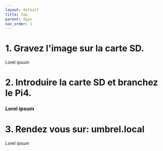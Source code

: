 ```yaml
---
layout: default
title: Zap
parent: Apps
nav_order: 1
---
```



# 1. Gravez l'image sur la carte SD. 
Lorel ipsum
# 2. Introduire la carte SD et branchez le Pi4. 
### Lorel ipsum
# 3. Rendez vous sur: umbrel.local  
Lorel ipsum